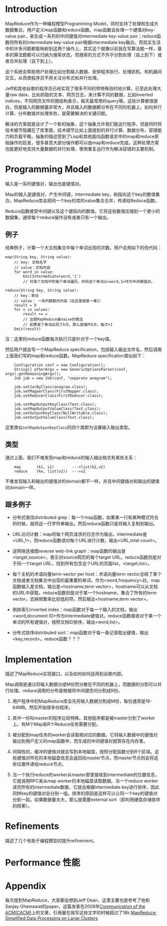 # Introduction

MapReduce作为一种编程模型Programming Model，同时支持了处理和生成大数据集合。用户定义map函数和reduce函数。map函数会处理一个键值对key-value pair，来生成一系列的中间键值对intermediate key-value pair；reduce函数将所有的intermediate key-value pair根据intermediate key融合。而现实生活中的许多问题都能映射到这两个操作上。其实这个就像以前我在写算法题一样，基本的算法题都可以归纳为搜索状态，而搜索的方式不外乎分割处理（自上到下）或者合并处理（自下到上）。

这个系统会帮助用户处理比如分割输入数据、安排程序执行、处理宕机、和机器间交互，从而使程序员不用关注分布式和并行处理。

Jeff和其他谷歌的程序员已经实现了很多不同的带特殊目的地计算，已至此处理大量raw data，比如抓取的文本、网页日志，来计算不同的数据，比如inverted indices，不同网页文件的图结构表示，每天最常用的query等。这些计算都很直白，但是输入的数据量非常大，并且输入的数据都分布在不同的机器上。如何并行计算、分布数据并处理失败，是需要解决的关键问题。

解决的方案就是设计了一个新的抽象，这个抽象允许我们能运行程序、但是同时将技术细节隐藏在了库里面，技术细节比如上面提到的并行计算、数据分布、容错能力和负载平衡。抽象的描述受到了Lisp和其他面向函数语言中的map和reduce原始操作的启发，很多甚至大部分操作都可以由map和reduce完成。这种处理方案也能更好地支持大量数据的并行处理，使用重复运行作为解决容错的主要机制。

# Programming Model

输入是一系列键值对，输出也是键值对。

Map的输入是键值对，产生中间键，intermediate key，和指向这个key的数值集合。MapReduce库会把同一个key的库的value集合合并，传递给Reduce函数。

Reduce函数接受中间键以及这个键指向的数值。它将这些数值压缩到一个更小的数据集，通常每个reduce操作没有或者只有一个输出。

## 例子

经典例子，计算一个大文档集合中每个单词出现的次数。用户会用如下的伪代码：

```
map(String key, String value):
    // key: 文档名字
    // value：文档内容
    for word in value:
        EmitIntermediate(word,'1')
        // 对某个文档中的每个单词遍历，并将这个单词以<word,1>作为中间键值对。

reduce(String key, String value):
    // key：单词
    // value： 一系列数数的内容（在这里就是一堆1）
    result = 0
    for v in values:
        result += v
        // 这是MapReduce最naive的做法
        // 如果某个单词出现了k次，那么就循环k次，每次+1
    Emit(result)
```

注：这里的reduce函数每次执行只是针对于一个key值。

然后用户就会写一个MapReduce specification，包括输入输出文件名，然后调用上面我们写的map和reduce函数。MapReduce specification类似如下：

```
    Configuration conf = new Configuration();
    String[] otherArgs = new GenericOptionsParser(conf, args).getRemainingArgs();
    Job job = new Job(conf, "separate anagram");

    job.setJarByClass(anagram.class);
    job.setMapperClass(FirstMapper.class);
    job.setReducerClass(FirstReducer.class);

    job.setMapOutputKeyClass(Text.class);
    job.setMapOutputValueClass(Text.class);
    job.setOutputKeyClass(NullWritable.class);
    job.setOutputValueClass(Text.class);
```

这里类似`setMapOutputKeyClass`的四个类即为设置输入输出类型。

## 类型

通过上面，我们不难发现map和reduce的输入输出格式有某些关系：

```
    map       (k1, v1)        --->list(k2,v2)
    reduce    (ke, list(v2))  --->v2
```

不难发现输入和输出的键值对的domain都不一样，并且中间键值对和输出的键值对domain一样。

## 跟多例子

+ 分布式查找distributed grep：每一个map函数，如果某一行和某种模式符合的时候，就将这一行字符串输出。然后reduce函数只是将输入复制到输出。

+ URL访问计数：map将每个网页请求的日志作为输出，intermediate是<URL,1>，而reduce函数讲对每个URL进行计数，输出<URL,total count>。

+ 逆网络连接图reverse web-link graph：map函数的输出是<target,source>，表示对source网页的每个target URL。reduce函数则是对于同一个target URL，找到所有包含这个URL的页面list，<target,list<source>>。

+ 每个主机的术语向量term-vector per host：术语向量term vector总结了某个文档或者文档集合中出现的最重要的单词，作为<word,frequency>对。map函数输入是文档，输出是<hostname,term vector>，hostname可以从文档的URL中获取。reduce函数则是对于某一个hostname，集合了所有的term vector，去掉频繁率比较低的项，然后输出<hostname,term vector>。

+ 倒排索引inverted index：map函数对于每一个输入的文档，输出<word,document ID>作为intermediate键值对。reduce函数接收对于某一个单词的所有键值对，按照文档ID排序，输出<word,list<document ID>>。

+ 分布式排序distributed sort：map函数对于每一条记录取出键值，输出<key,record>。reduce函数？？？

# Implementation

描述了MapReduce实现接口，以及如何如何适用到谷歌内部。

Map调用是通过将输入数据分成M份而分散在不同的机器上，而数据的分割可以并行处理。reduce调用的分布是根据将中间键空间分割成R份。

1. 用户程序中的MapReduce库会先将输入数据分割成M份，每份通常是16-64MB。然后开始很多份程序。

2. 其中一份叫master的程序比较特殊。其他程序都是被master分到了worker上。有M个Map和R个Reduce任务需要分配。

3. 被分配到map任务的worker会读取相对应的数据。它将输入数据中的键值对输出到用户定义的map函数中，而生成的中间键值对就暂存在内存里。

4. 间隔性的，缓冲的键值对就会写到本地磁盘，按照分配函数分到R个区域。这些键值对所在的本地磁盘信息会返回给master节点，而master节点则会将这些位置传递给reduce节点。

5. 当一个执行reduce的worker从master那里接收到intermediate的位置信息，它就调用RPC来从map worker的本地磁盘读取数据。当一个reduce worker读完所有的intermediate数据，它就会根据intermediate key进行排序，因此同样key的键值对会分到一组。排序的原因是这样可以让同一个key的键值对分到一起。如果数据量太大，那么就需要external sort（即利用硬盘存储排序的结果）。

# Refinements

描述了几个有助于编程模型的提升refinement。

# Performance 性能

# Appendix

每次提到MapReduce，大家都会想到Jeff Dean，这里主要也是参考了他和Sanjay Ghemawat的paper。这篇发表在2008年[Communication of the ACM\(CACM\)](http://cacm.acm.org/)上的文章，引用量在我写这些文字的时候超过了18k [MapReduce: Simplified Data Processing on Large Clusters](http://static.googleusercontent.com/media/research.google.com/zh-CN//archive/mapreduce-osdi04.pdf)

